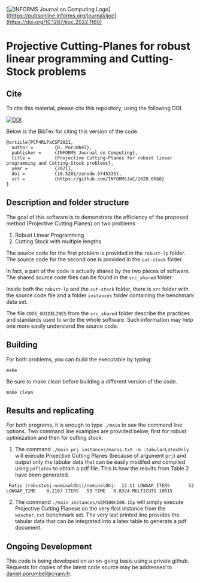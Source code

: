 [![INFORMS Journal on Computing Logo](https://INFORMSJoC.github.io/logos/INFORMS_Journal_on_Computing_Header.jpg)]([https://pubsonline.informs.org/journal/ijoc](https://doi.org/10.1287/ijoc.2022.1160)

# Projective Cutting-Planes for robust linear programming and Cutting-Stock problems

## Cite

To cite this material, please cite this repository, using the following DOI.

[![DOI](https://zenodo.org/badge/424937237.svg)](https://zenodo.org/badge/latestdoi/424937237)

Below is the BibTex for citing this version of the code.

```
@article{PCP4RLPaCSP2021,
  author =        {D. Porumbel},
  publisher =     {INFORMS Journal on Computing},
  title =         {Projective Cutting-Planes for robust linear programming and Cutting-Stock problems},
  year =          {2021},
  doi =           {10.5281/zenodo.5745335},
  url =           {https://github.com/INFORMSJoC/2020.0068}
}  
```

## Description and folder structure

The goal of this software is to demonstrate the efficiency of the proposed method (Projective Cutting Planes) on two problems

1. Robust Linear Programming
2. Cutting Stock with multiple lengths
    
The source code for the first problem is provided in the `robust-lp` folder.
The source code for the second one is provided in the `cut-stock` folder.

In fact, a part of the code is actually shared by the two pieces of software. The shared source code files can be found in the `src_shared` folder.

Inside both the `robust-lp` and the `cut-stock` folder, there is `src` folder with the source code 
file and a folder `instances` folder containing the benchmark data set.

The file `CODE_GUIDELINES` from the `src_shared` folder describe the practices and standards used to write the whole software.
Such information may help one more easily understand the source code.

## Building

For both problems, you can build the executable by typing:
```
make 
```

Be sure to make clean before building a different version of the code.
```
make clean
```

## Results and replicating

For both programs, it is enough to type `./main` to see the command line
options. Two command line examples are provided below, first for robust 
optimization and then for cutting stock:

1. The command `./main prj instances/maros.txt -m -tabularLatexOnly` will execute Projective Cutting Planes (because of argument `prj`) and output
only the tabular data that can be easily modifed and compiled using `pdflatex` to obtain a pdf file.  This is how the results from Table 2 have been generated.

``` Ratio (robustobj-nominalObj)/nominalObj:  12.11 LOWGAP_ITERS       52 LOWGAP_TIME    0.2167 ITERS   53 TIME   0.8324 MULTICUTS 10015```


2. The command `./main instances/m1M100n100.1bp` will simply execute Projective Cutting Planese on the very
first instance from the `wascher.txt` benchmark set. The very last printed line provides the tabular data
that can be integrated into a latex table to generate a pdf document.

## Ongoing Development

This code is being developed on an on-going basis using a private github. Requests for copies of the latest code source may be addressed to daniel.porumbel@cnam.fr.

